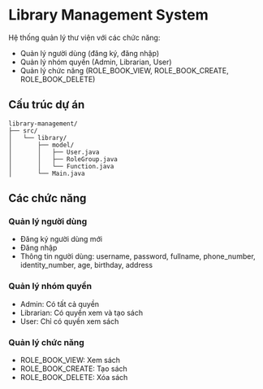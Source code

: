# Library Management System

Hệ thống quản lý thư viện với các chức năng:
- Quản lý người dùng (đăng ký, đăng nhập)
- Quản lý nhóm quyền (Admin, Librarian, User)
- Quản lý chức năng (ROLE_BOOK_VIEW, ROLE_BOOK_CREATE, ROLE_BOOK_DELETE)

## Cấu trúc dự án

```
library-management/
├── src/
│   └── library/
│       ├── model/
│       │   ├── User.java
│       │   ├── RoleGroup.java
│       │   └── Function.java
│       └── Main.java

```


## Các chức năng

### Quản lý người dùng
- Đăng ký người dùng mới
- Đăng nhập
- Thông tin người dùng: username, password, fullname, phone_number, identity_number, age, birthday, address

### Quản lý nhóm quyền
- Admin: Có tất cả quyền
- Librarian: Có quyền xem và tạo sách
- User: Chỉ có quyền xem sách

### Quản lý chức năng
- ROLE_BOOK_VIEW: Xem sách
- ROLE_BOOK_CREATE: Tạo sách
- ROLE_BOOK_DELETE: Xóa sách 
